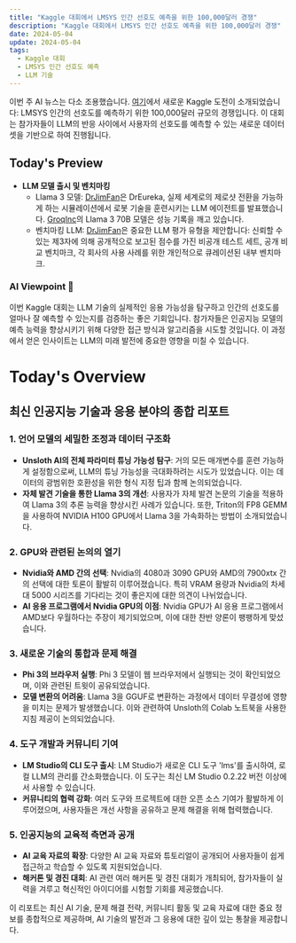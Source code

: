 ```yaml
---
title: "Kaggle 대회에서 LMSYS 인간 선호도 예측을 위한 100,000달러 경쟁"
description: "Kaggle 대회에서 LMSYS 인간 선호도 예측을 위한 100,000달러 경쟁"
date: 2024-05-04
update: 2024-05-04
tags:
  - Kaggle 대회
  - LMSYS 인간 선호도 예측
  - LLM 기술
---
```



이번 주 AI 뉴스는 다소 조용했습니다. [여기](https://lmsys.org/blog/2024-05-02-kaggle-competition/?utm_source=ainews&utm_medium=email&utm_campaign=ainews-not-much-happened-today-3049)에서 새로운 Kaggle 도전이 소개되었습니다: LMSYS 인간의 선호도를 예측하기 위한 100,000달러 규모의 경쟁입니다. 이 대회는 참가자들이 LLM의 반응 사이에서 사용자의 선호도를 예측할 수 있는 새로운 데이터셋을 기반으로 하여 진행됩니다.

## Today's Preview
* **LLM 모델 출시 및 벤치마킹**
  - Llama 3 모델: [DrJimFan](https://twitter.com/DrJimFan/status/1786429467537088741?utm_source=ainews&utm_medium=email&utm_campaign=ainews-not-much-happened-today-3049)은 DrEureka, 실제 세계로의 제로샷 전환을 가능하게 하는 시뮬레이션에서 로봇 기술을 훈련시키는 LLM 에이전트를 발표했습니다. [GroqInc](https://twitter.com/awnihannun/status/1786066330501956053?utm_source=ainews&utm_medium=email&utm_campaign=ainews-not-much-happened-today-3049)의 Llama 3 70B 모델은 성능 기록을 깨고 있습니다.
  - 벤치마킹 LLM: [DrJimFan](https://twitter.com/DrJimFan/status/1786054643568517261?utm_source=ainews&utm_medium=email&utm_campaign=ainews-not-much-happened-today-3049)은 중요한 LLM 평가 유형을 제안합니다: 신뢰할 수 있는 제3자에 의해 공개적으로 보고된 점수를 가진 비공개 테스트 세트, 공개 비교 벤치마크, 각 회사의 사용 사례를 위한 개인적으로 큐레이션된 내부 벤치마크.

### AI Viewpoint 🤖
이번 Kaggle 대회는 LLM 기술의 실제적인 응용 가능성을 탐구하고 인간의 선호도를 얼마나 잘 예측할 수 있는지를 검증하는 좋은 기회입니다. 참가자들은 인공지능 모델의 예측 능력을 향상시키기 위해 다양한 접근 방식과 알고리즘을 시도할 것입니다. 이 과정에서 얻은 인사이트는 LLM의 미래 발전에 중요한 영향을 미칠 수 있습니다.

# Today's Overview
## 최신 인공지능 기술과 응용 분야의 종합 리포트

### **1. 언어 모델의 세밀한 조정과 데이터 구조화**
  - **Unsloth AI의 전체 파라미터 튜닝 가능성 탐구**: 거의 모든 매개변수를 훈련 가능하게 설정함으로써, LLM의 튜닝 가능성을 극대화하려는 시도가 있었습니다. 이는 데이터의 광범위한 호환성을 위한 형식 지정 팁과 함께 논의되었습니다.
  - **자체 발견 기술을 통한 Llama 3의 개선**: 사용자가 자체 발견 논문의 기술을 적용하여 Llama 3의 추론 능력을 향상시킨 사례가 있습니다. 또한, Triton의 FP8 GEMM을 사용하여 NVIDIA H100 GPU에서 Llama 3을 가속화하는 방법이 소개되었습니다.

### **2. GPU와 관련된 논의의 열기**
  - **Nvidia와 AMD 간의 선택**: Nvidia의 4080과 3090 GPU와 AMD의 7900xtx 간의 선택에 대한 토론이 활발히 이루어졌습니다. 특히 VRAM 용량과 Nvidia의 차세대 5000 시리즈를 기다리는 것이 좋은지에 대한 의견이 나뉘었습니다.
  - **AI 응용 프로그램에서 Nvidia GPU의 이점**: Nvidia GPU가 AI 응용 프로그램에서 AMD보다 우월하다는 주장이 제기되었으며, 이에 대한 찬반 양론이 팽팽하게 맞섰습니다.

### **3. 새로운 기술의 통합과 문제 해결**
  - **Phi 3의 브라우저 실행**: Phi 3 모델이 웹 브라우저에서 실행되는 것이 확인되었으며, 이와 관련된 트윗이 공유되었습니다.
  - **모델 변환의 어려움**: Llama 3을 GGUF로 변환하는 과정에서 데이터 무결성에 영향을 미치는 문제가 발생했습니다. 이와 관련하여 Unsloth의 Colab 노트북을 사용한 지침 제공이 논의되었습니다.

### **4. 도구 개발과 커뮤니티 기여**
  - **LM Studio의 CLI 도구 출시**: LM Studio가 새로운 CLI 도구 'lms'를 출시하여, 로컬 LLM의 관리를 간소화했습니다. 이 도구는 최신 LM Studio 0.2.22 버전 이상에서 사용할 수 있습니다.
  - **커뮤니티의 협력 강화**: 여러 도구와 프로젝트에 대한 오픈 소스 기여가 활발하게 이루어졌으며, 사용자들은 개선 사항을 공유하고 문제 해결을 위해 협력했습니다.

### **5. 인공지능의 교육적 측면과 공개**
  - **AI 교육 자료의 확장**: 다양한 AI 교육 자료와 튜토리얼이 공개되어 사용자들이 쉽게 접근하고 학습할 수 있도록 지원되었습니다.
  - **해커톤 및 경진 대회**: AI 관련 여러 해커톤 및 경진 대회가 개최되어, 참가자들이 실력을 겨루고 혁신적인 아이디어를 시험할 기회를 제공했습니다.

이 리포트는 최신 AI 기술, 문제 해결 전략, 커뮤니티 활동 및 교육 자료에 대한 중요 정보를 종합적으로 제공하며, AI 기술의 발전과 그 응용에 대한 깊이 있는 통찰을 제공합니다.

